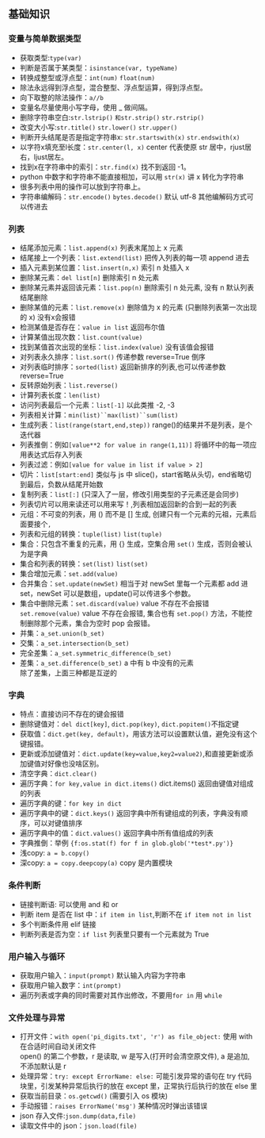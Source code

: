 ## 基础知识
### 变量与简单数据类型
- 获取类型:`type(var)`
- 判断是否属于某类型：`isinstance(var, typeName)`
- 转换成整型或浮点型：`int(num)` `float(num)`
- 除法永远得到浮点型，混合整型、浮点型运算，得到浮点型。
- 向下取整的除法操作：`a//b`
- 变量名尽量使用小写字母，使用 _ 做间隔。
- 删除字符串空白:`str.lstrip()` `和str.strip()` `str.rstrip()`
- 改变大小写:`str.title()` `str.lower()` `str.upper()`
- 判断开头结尾是否是指定字符串x: `str.startswith(x)` `str.endswith(x)`
- 以字符x填充至l长度：`str.center(l, x)` center 代表使原 str 居中，rjust居右，ljust居左。
- 找到x在字符串中的索引：`str.find(x)` 找不到返回 -1。
- python 中数字和字符串不能直接相加，可以用 `str(x)` 讲 x 转化为字符串
- 很多列表中用的操作可以放到字符串上。
- 字符串编解码：`str.encode()` `bytes.decode()` 默认 utf-8 其他编解码方式可以传进去
### 列表
- 结尾添加元素：`list.append(x)` 列表末尾加上 x 元素
- 结尾接上一个列表：`list.extend(list)` 把传入列表的每一项 append 进去
- 插入元素到某位置：`list.insert(n,x)` 索引 n 处插入 x
- 删除某元素：`del list[n]` 删除索引 n 处元素
- 删除某元素并返回该元素：`list.pop(n)` 删除索引 n 处元素, 没有 n 默认列表结尾删除
- 删除某值的元素：`list.remove(x)` 删除值为 x 的元素 (只删除列表第一次出现的 x) 没有x会报错
- 检测某值是否存在：`value in list` 返回布尔值
- 计算某值出现次数：`list.count(value)`
- 找到某值首次出现的坐标：`list.index(value)` 没有该值会报错
- 对列表永久排序：`list.sort()` 传递参数 reverse=True 倒序
- 对列表临时排序：`sorted(list)` 返回新排序的列表,也可以传递参数 reverse=True
- 反转原始列表：`list.reverse()`
- 计算列表长度：`len(list)`
- 访问列表最后一个元素：`list[-1]` 以此类推 -2, -3
- 列表相关计算：`min(list)``max(list)``sum(list)`
- 生成列表：`list(range(start,end,step))` range()的结果并不是列表，是个迭代器
- 列表推倒：例如`[value**2 for value in range(1,11)]` 将循环中的每一项应用表达式后存入列表
- 列表过滤：例如`[value for value in list if value > 2]`
- 切片：`list[start:end]` 类似与 js 中 slice()，start省略从头切，end省略切到最后，负数从结尾开始数
- 复制列表：`list[:]` (只深入了一层，修改引用类型的子元素还是会同步)
- 列表切片可以用来读还可以用来写！,列表相加返回新的合到一起的列表
- 元组：不可变的列表，用 () 而不是 [] 生成, 创建只有一个元素的元祖，元素后面要接个`,`
- 列表和元组的转换：`tuple(list)` `list(tuple)`
- 集合：只包含不重复的元素，用 {} 生成，空集合用 `set()` 生成，否则会被认为是字典
- 集合和列表的转换：`set(list)` `list(set)`
- 集合增加元素：`set.add(value)`
- 合并集合：`set.update(newSet)` 相当于对 newSet 里每一个元素都 add 进 set，newSet 可以是数组，update()可以传进多个参数。
- 集合中删除元素：`set.discard(value)` value 不存在不会报错 `set.remove(value)` value 不存在会报错, 集合也有 `set.pop()` 方法，不能控制删除那个元素，集合为空时 pop 会报错。
- 并集：`a_set.union(b_set)` 
- 交集：`a_set.intersection(b_set)`
- 完全差集：`a_set.symmetric_difference(b_set)`
- 差集：`a_set.difference(b_set)` a 中有 b 中没有的元素  
除了差集，上面三种都是互逆的

### 字典
- 特点：直接访问不存在的键会报错
- 删除键值对：`del dict[key]`, `dict.pop(key)`, `dict.popitem()`不指定键
- 获取值：`dict.get(key, default)`，用该方法可以设置默认值，避免没有这个键报错。
- 更新或添加键值对：`dict.update(key=value,key2=value2)`,和直接更新或添加键值对好像也没啥区别。
- 清空字典：`dict.clear()`
- 遍历字典：`for key,value in dict.items()` dict.items() 返回由键值对组成的列表
- 遍历字典的键：`for key in dict`
- 遍历字典中的键：`dict.keys()` 返回字典中所有键组成的列表，字典没有顺序，可以对键值排序
- 遍历字典中的值：`dict.values()` 返回字典中所有值组成的列表
- 字典推倒：举例 `{f:os.stat(f) for f in glob.glob('*test*.py')}`
- 浅copy: `a = b.copy()`
- 深copy: `a = copy.deepcopy(a)` copy 是内置模块

### 条件判断
- 链接判断语: 可以使用 and 和 or
- 判断 item 是否在 list 中：`if item in list`,判断不在 `if item not in list`
- 多个判断条件用 elif 链接
- 判断列表是否为空：`if list` 列表里只要有一个元素就为 True
### 用户输入与循环
- 获取用户输入：`input(prompt)` 默认输入内容为字符串
- 获取用户输入数字：`int(prompt)`
- 遍历列表或字典的同时需要对其作出修改，不要用`for in` 用 `while`
### 文件处理与异常
- 打开文件：`with open('pi_digits.txt', 'r') as file_object:` 使用 with 在合适时间自动关闭文件  
open() 的第二个参数，r 是读取, w 是写入(打开时会清空原文件), a 是追加, 不添加默认是 r
- 处理异常：`try: except ErrorName: else:` 可能引发异常的语句在 try 代码块里，引发某种异常后执行的放在 except 里，正常执行后执行的放在 else 里
- 获取当前目录：`os.getcwd()` (需要引入 os 模块)
- 手动报错：`raises ErrorName('msg')` 某种情况时弹出该错误
- json 存入文件:`json.dump(data,file)`
- 读取文件中的 json：`json.load(file)`


